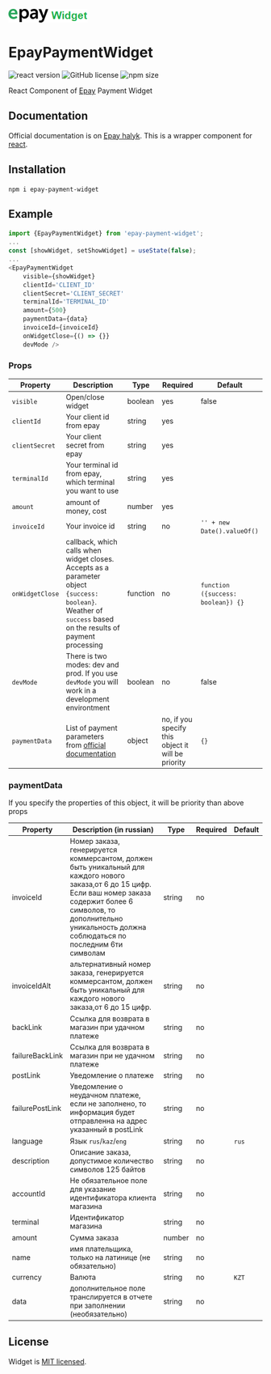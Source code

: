 
![Epay Widget](./public/epay_widget.png) 

# EpayPaymentWidget
![react version](https://img.shields.io/badge/react-version_16.8-blue) ![GitHub license](https://img.shields.io/badge/license-MIT-blue.svg) ![npm size](https://img.shields.io/bundlephobia/min/epay-payment-widget/1.0)

React Component of [Epay](https://epayment.kz/) Payment Widget

## Documentation

Official documentation is on [Epay halyk](https://epayment.kz/docs). This is a wrapper component for [react](https://github.com/facebook/react).

## Installation

```shell
npm i epay-payment-widget
```

## Example

```typescript jsx
import {EpayPaymentWidget} from 'epay-payment-widget';
...
const [showWidget, setShowWidget] = useState(false);
...
<EpayPaymentWidget
    visible={showWidget}
    clientId='CLIENT_ID'
    clientSecret='CLIENT_SECRET'
    terminalId='TERMINAL_ID'
    amount={500}
    paymentData={data}
    invoiceId={invoiceId}
    onWidgetClose={() => {}}
    devMode />
```

### Props

| Property      | Description                                                                                                                                                    | Type     | Required                                   | Default                            |
|---------------|----------------------------------------------------------------------------------------------------------------------------------------------------------------|----------|--------------------------------------------|------------------------------------|
| `visible`    | Open/close widget                                                                                                                                              | boolean  | yes                                        | false                              |
| `clientId` | Your client id from epay                                                                                                                                       | string   | yes                                        |
| `clientSecret` | Your client secret from epay                                                                                                                                   | string   | yes                                        | 
| `terminalId` | Your terminal id from epay, which terminal you want to use                                                                                                     | string   | yes                                        |
| `amount` | amount of money, cost                                                                                                                                          | number   | yes                                        | 
| `invoiceId` | Your invoice id                                                                                                                                                | string   | no                                         | `'' + new Date().valueOf()`        |
| `onWidgetClose` | callback, which calls when widget closes. Accepts as a parameter object `{success: boolean}`.  Weather of `success` based on the results of payment processing | function | no                                         | `function ({success: boolean}) {}` |
| `devMode` | There is two modes: dev and prod. If you use `devMode` you will work in a development environtment                                                             | boolean  | no                                         | false                              |
| `paymentData` | List of payment parameters from [official documentation](https://epayment.kz/docs/platezhnyi-vidzhet) | object | no, if you specify this object it will be priority | `{}`                               |

### paymentData

If you specify the properties of this object, it will be priority than above props

| Property        | Description (in russian)                                                                                                                                                                                                                | Type   | Required | Default |
|-----------------|-----------------------------------------------------------------------------------------------------------------------------------------------------------------------------------------------------------------------------------------|--------|---|---------|
| invoiceId       | 	Номер заказа, генерируется коммерсантом, должен быть уникальный для каждого нового заказа,от 6 до 15 цифр. Если ваш номер заказа содержит более 6 символов, то дополнительно уникальность должна соблюдаться по последним 6ти символам | string | no |         |
| invoiceIdAlt    | 	альтернативный номер заказа, генерируется коммерсантом, должен быть уникальный для каждого нового заказа,от 6 до 15 цифр.                                                                                                              | string | no |         |
| backLink        | 	Ссылка для возврата в магазин при удачном платеже                                                                                                                                                                                      | string | no | |
| failureBackLink | 	Ссылка для возврата в магазин при не удачном платеже                                                                                                                                                                                   | string | no | |
| postLink        | 	Уведомление о платеже                                                                                                                                                                                                                  | string | no | |
| failurePostLink | 	Уведомление о неудачном платеже, если не заполнено, то информация будет отправленна на адрес указанный в postLink                                                                                                                      | string | no | |
| language        | 	Язык `rus`/`kaz`/`eng`                                                                                                                                                                                                                 | string | no | `rus` |
| description     | 	Описание заказа, допустимое количество символов 125 байтов                                                                                                                                                                             | string | no | |
| accountId       | 	Не обязательное поле для указание идентификатора клиента магазина                                                                                                                                                                      | string | no | |
| terminal        | 	Идентификатор магазина                                                                                                                                                                                                                 | string | no | |
| amount          | 	Сумма заказа                                                                                                                                                                                                                           | number | no | |
| name            | 	имя плательщика, только на латинице (не обязательно)                                                                                                                                                                                   | string | no | |
| currency        | 	Валюта                                                                                                                                                                                                                                 | string | no | `KZT` |
| data            | 	дополнительное поле транслируется в отчете при заполнении (необязательно)                                                                                                                                                              | string | no | |

## License

Widget is [MIT licensed](./LICENSE).